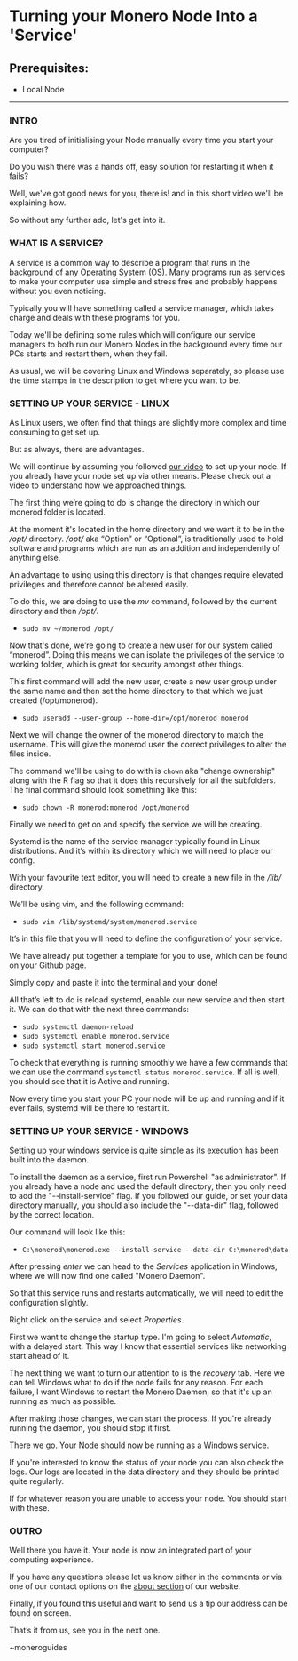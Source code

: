 # Turning your Monero Node Into a 'Service'

## Prerequisites:

* Local Node

<hr/>

### INTRO

Are you tired of initialising your Node manually every time you start your computer?

Do you wish there was a hands off, easy solution for restarting it when it fails?

Well, we've got good news for you, there is! and in this short video we'll be explaining how.

So without any further ado, let's get into it.


### WHAT IS A SERVICE?

A service is a common way to describe a program that runs in the background of any Operating System (OS). Many programs run as services to make your computer use simple and stress free and probably happens without you even noticing.

Typically you will have something called a service manager, which takes charge and deals with these programs for you. 

Today we'll be defining some rules which will configure our service managers to both run our Monero Nodes in the background every time our PCs starts and restart them, when they fail.

As usual, we will be covering Linux and Windows separately, so please use the time stamps in the description to get where you want to be.


### SETTING UP YOUR SERVICE - LINUX

As Linux users, we often find that things are slightly more complex and time consuming to get set up. 

But as always, there are advantages.

We will continue by assuming you followed [our video](https://www.yewtu.be/watch?v=XonyYxjjfcg) to set up your node. If you already have your node set up via other means. Please check out a video to understand how we approached things.

The first thing we’re going to do is change the directory in which our monerod folder is located. 

At the moment it's located in the home directory and we want it to be in the */opt/* directory. */opt/* aka “Option” or “Optional”, is traditionally used to hold software and programs which are run as an addition and independently of anything else.

An advantage to using using this directory is that changes require elevated privileges and therefore cannot be altered easily.

To do this, we are doing to use the *mv* command, followed by the current directory and then */opt/*.

* `sudo mv ~/monerod /opt/`

Now that's done, we’re going to create a new user for our system called “monerod”. Doing this means we can isolate the privileges of the service to working folder, which is great for security amongst other things.

This first command will add the new user, create a new user group under the same name and then set the home directory to that which we just created (/opt/monerod).

* `sudo useradd --user-group --home-dir=/opt/monerod monerod`

Next we will change the owner of the monerod directory to match the username. This will give the monerod user the correct privileges to alter the files inside.

The command we'll be using to do with is `chown` aka "change ownership" along with the R flag so that it does this recursively for all the subfolders. The final command should look something like this:

* `sudo chown -R monerod:monerod /opt/monerod`

Finally we need to get on and specify the service we will be creating.

Systemd is the name of the service manager typically found in Linux distributions. And it’s within its directory which we will need to place our config.

With your favourite text editor, you will need to create a new file in the */lib/* directory.

We’ll be using vim, and the following command:

* `sudo vim /lib/systemd/system/monerod.service`

It’s in this file that you will need to define the configuration of your service.

We have already put together a template for you to use, which can be found on your Github page.

Simply copy and paste it into the terminal and your done!

All that’s left to do is reload systemd, enable our new service and then start it. We can do that with the next three commands:

* `sudo systemctl daemon-reload`
* `sudo systemctl enable monerod.service`
* `sudo systemctl start monerod.service`

To check that everything is running smoothly we have a few commands that we can use the command `systemctl status monerod.service`. If all is well, you should see that it is Active and running.

Now every time you start your PC your node will be up and running and if it ever fails, systemd will be there to restart it.

### SETTING UP YOUR SERVICE - WINDOWS

Setting up your windows service is quite simple as its execution has been built into the daemon.

To install the daemon as a service, first run Powershell "as administrator". If you already have a node and used the default directory, then you only need to add the "--install-service" flag.
If you followed our guide, or set your data directory manually, you should also include the "--data-dir" flag, followed by the correct location. 

Our command will look like this:

* `C:\monerod\monerod.exe --install-service --data-dir C:\monerod\data`

After pressing *enter* we can head to the *Services* application in Windows, where we will now find one called "Monero Daemon".

So that this service runs and restarts automatically, we will need to edit the configuration slightly.

Right click on the service and select *Properties*.

First we want to change the startup type. I'm going to select *Automatic*, with a delayed start. This way I know that essential services like networking start ahead of it.

The next thing we want to turn our attention to is the *recovery* tab. Here we can tell Windows what to do if the node fails for any reason. For each failure, I want Windows to restart the Monero Daemon, so that it's up an running as much as possible.

After making those changes, we can start the process. If you're already running the daemon, you should stop it first.

There we go. Your Node should now be running as a Windows service.

If you're interested to know the status of your node you can also check the logs. Our logs are located in the data directory and they should be printed quite regularly.

If for whatever reason you are unable to access your node. You should start with these.

### OUTRO

Well there you have it. Your node is now an integrated part of your computing experience.

If you have any questions please let us know either in the comments or via one of our contact options on the [about section](https://moneroguides.org/about/) of our website.

Finally, if you found this useful and want to send us a tip our address can be found on screen. 

That’s it from us, see you in the next one.

~moneroguides
